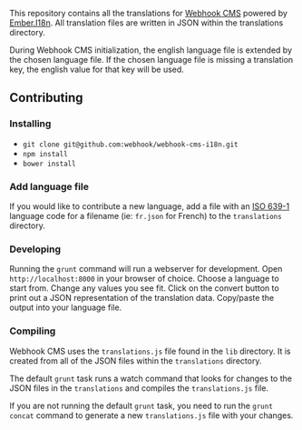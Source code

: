 This repository contains all the translations for [Webhook CMS](https://github.com/webhook/webhook-cms) powered by [Ember.I18n](https://github.com/jamesarosen/ember-i18n). All translation files are written in JSON within the translations directory.

During Webhook CMS initialization, the english language file is extended by the chosen language file. If the chosen language file is missing a translation key, the english value for that key will be used.

## Contributing

### Installing

- `git clone git@github.com:webhook/webhook-cms-i18n.git`
- `npm install`
- `bower install`

### Add language file

If you would like to contribute a new language, add a file with an [ISO 639-1](http://en.wikipedia.org/wiki/List_of_ISO_639-1_codes) language code for a filename (ie: `fr.json` for French) to the `translations` directory.

### Developing

Running the `grunt` command will run a webserver for development. Open `http://localhost:8000` in your browser of choice. Choose a language to start from. Change any values you see fit. Click on the convert button to print out a JSON representation of the translation data. Copy/paste the output into your language file.

### Compiling

Webhook CMS uses the `translations.js` file found in the `lib` directory. It is created from all of the JSON files within the `translations` directory.

The default `grunt` task runs a watch command that looks for changes to the JSON files in the `translations` and compiles the `translations.js` file.

If you are not running the default `grunt` task, you need to run the `grunt concat` command to generate a new `translations.js` file with your changes.
